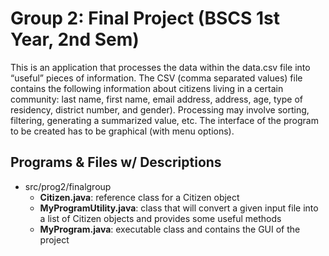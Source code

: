# Group 2: Final Project (BSCS 1st Year, 2nd Sem)
This is an application that processes the data within the data.csv file into “useful” pieces of information. 
The CSV (comma separated values) file contains the following information about citizens living in a certain community: 
last name, first name, email address, address, age, type of residency, district number, and gender). 
Processing may involve sorting, filtering, generating a summarized value, etc. 
The interface of the program to be created has to be graphical (with menu options).

## Programs & Files w/ Descriptions
- src/prog2/finalgroup
  - **Citizen.java**: reference class for a Citizen object
  - **MyProgramUtility.java**: class that will convert a given input file into a list of Citizen objects and provides some useful methods
  - **MyProgram.java**: executable class and contains the GUI of the project
